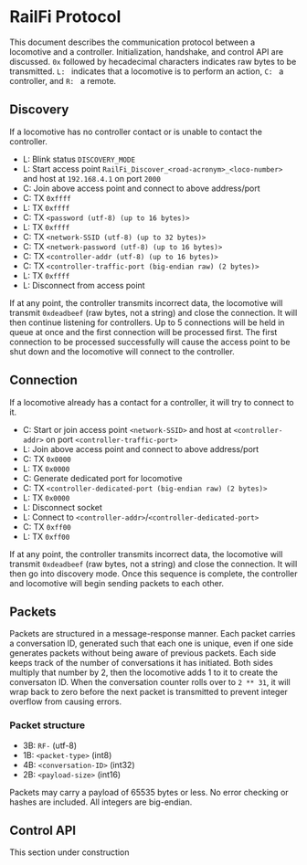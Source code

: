 # RailFi Protocol
This document describes the communication protocol between a locomotive and a controller. Initialization, handshake, and control API are discussed. `0x` followed by hecadecimal characters indicates raw bytes to be transmitted. `L: ` indicates that a locomotive is to perform an action, `C: ` a controller, and `R: ` a remote.

## Discovery
If a locomotive has no controller contact or is unable to contact the controller.

* L: Blink status `DISCOVERY_MODE`
* L: Start access point `RailFi_Discover_<road-acronym>_<loco-number>` and host at `192.168.4.1` on port `2000`
* C: Join above access point and connect to above address/port
* C: TX `0xffff`
* L: TX `0xffff`
* C: TX `<password (utf-8) (up to 16 bytes)>`
* L: TX `0xffff`
* C: TX `<network-SSID (utf-8) (up to 32 bytes)>`
* C: TX `<network-password (utf-8) (up to 16 bytes)>`
* C: TX `<controller-addr (utf-8) (up to 16 bytes)>`
* C: TX `<controller-traffic-port (big-endian raw) (2 bytes)>`
* L: TX `0xffff`
* L: Disconnect from access point

If at any point, the controller transmits incorrect data, the locomotive will transmit `0xdeadbeef` (raw bytes, not a string) and close the connection. It will then continue listening for controllers. Up to 5 connections will be held in queue at once and the first connection will be processed first. The first connection to be processed successfully will cause the access point to be shut down and the locomotive will connect to the controller.

## Connection
If a locomotive already has a contact for a controller, it will try to connect to it.

* C: Start or join access point `<network-SSID>` and host at `<controller-addr>` on port `<controller-traffic-port>`
* L: Join above access point and connect to above address/port
* C: TX `0x0000`
* L: TX `0x0000`
* C: Generate dedicated port for locomotive
* C: TX `<controller-dedicated-port (big-endian raw) (2 bytes)>`
* L: TX `0x0000`
* L: Disconnect socket
* L: Connect to `<controller-addr>`/`<controller-dedicated-port>`
* C: TX `0xff00`
* L: TX `0xff00`

If at any point, the controller transmits incorrect data, the locomotive will transmit `0xdeadbeef` (raw bytes, not a string) and close the connection. It will then go into discovery mode. Once this sequence is complete, the controller and locomotive will begin sending packets to each other.

## Packets
Packets are structured in a message-response manner. Each packet carries a conversation ID, generated such that each one is unique, even if one side generates packets without being aware of previous packets. Each side keeps track of the number of conversations it has initiated. Both sides multiply that number by 2, then the locomotive adds 1 to it to create the conversaton ID. When the conversation counter rolls over to `2 ** 31`, it will wrap back to zero before the next packet is transmitted to prevent integer overflow from causing errors.

### Packet structure
* 3B: `RF-` (utf-8)
* 1B: `<packet-type>` (int8)
* 4B: `<conversation-ID>` (int32)
* 2B: `<payload-size>` (int16)

Packets may carry a payload of 65535 bytes or less. No error checking or hashes are included. All integers are big-endian.

## Control API
This section under construction